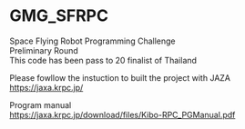 # GMG_SFRPC
Space Flying Robot Programming Challenge<br>
Preliminary Round<br>
This code has been pass to 20 finalist of Thailand

Please fowllow the instuction to built the project with JAZA
https://jaxa.krpc.jp/

Program manual<br>
https://jaxa.krpc.jp/download/files/Kibo-RPC_PGManual.pdf

